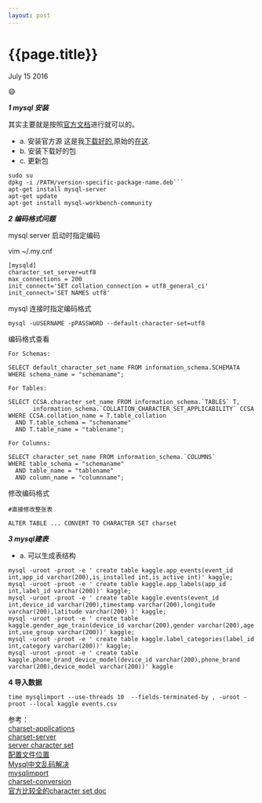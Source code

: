 ```yaml
---
layout: post
---
```


{{page.title}}
================
<p class="meta">July 15 2016</p>

:smile:

***1 mysql 安装***

其实主要就是按照[官方文档](http://dev.mysql.com/doc/mysql-apt-repo-quick-guide/en/)进行就可以的。

 - a. 安装官方源
   这是我[下载好的](haiy.github.io/old_data/mysql-apt-config_0.7.3-1_all.deb),原始的[在这](http://dev.mysql.com/downloads/repo/apt/).
 - b. 安装下载好的包
 - c. 更新包

```
sudo su
dpkg -i /PATH/version-specific-package-name.deb```
apt-get install mysql-server 
apt-get update
apt-get install mysql-workbench-community
```

***2 编码格式问题***

mysql server 启动时指定编码

vim ~/.my.cnf
```
[mysqld]
character_set_server=utf8
max_connections = 200
init_connect='SET collation_connection = utf8_general_ci' 
init_connect='SET NAMES utf8' 
```

mysql 连接时指定编码格式

```mysql -uUSERNAME -pPASSWORD --default-character-set=utf8```

编码格式查看

```
For Schemas:

SELECT default_character_set_name FROM information_schema.SCHEMATA 
WHERE schema_name = "schemaname";

For Tables:

SELECT CCSA.character_set_name FROM information_schema.`TABLES` T,
       information_schema.`COLLATION_CHARACTER_SET_APPLICABILITY` CCSA
WHERE CCSA.collation_name = T.table_collation
  AND T.table_schema = "schemaname"
  AND T.table_name = "tablename";

For Columns:

SELECT character_set_name FROM information_schema.`COLUMNS` 
WHERE table_schema = "schemaname"
  AND table_name = "tablename"
  AND column_name = "columnname";
```

修改编码格式

```
#直接修改整张表

ALTER TABLE ... CONVERT TO CHARACTER SET charset

```


***3 mysql建表***

 - a. 可以生成表结构

```
mysql -uroot -proot -e ' create table kaggle.app_events(event_id int,app_id varchar(200),is_installed int,is_active int)' kaggle;
mysql -uroot -proot -e ' create table kaggle.app_labels(app_id int,label_id varchar(200))' kaggle;
mysql -uroot -proot -e ' create table kaggle.events(event_id int,device_id varchar(200),timestamp varchar(200),longitude varchar(200),latitude varchar(200) )' kaggle;
mysql -uroot -proot -e ' create table kaggle.gender_age_train(device_id varchar(200),gender varchar(200),age int,use_group varchar(200))' kaggle;
mysql -uroot -proot -e ' create table kaggle.label_categories(label_id int,category varchar(200))' kaggle;
mysql -uroot -proot -e ' create table kaggle.phone_brand_device_model(device_id varchar(200),phone_brand varchar(200),device_model varchar(200))' kaggle
```

**4 导入数据**

```
time mysqlimport --use-threads 10  --fields-terminated-by , -uroot -proot --local kaggle events.csv
```

参考：   
[charset-applications](https://dev.mysql.com/doc/refman/5.7/en/charset-applications.html)     
[charset-server](http://dev.mysql.com/doc/refman/5.7/en/charset-server.html)     
[server character set](http://stackoverflow.com/questions/22572558/how-to-set-character-set-database-and-collation-database-to-utf8-in-my-ini)     
[配置文件位置](http://dev.mysql.com/doc/refman/5.7/en/option-files.html)      
[Mysql中文乱码解决](http://blog.csdn.net/luoweifu/article/details/8832492)        
[mysqlimport](http://dev.mysql.com/doc/refman/5.7/en/mysqlimport.html)    
[charset-conversion](http://dev.mysql.com/doc/refman/5.7/en/charset-conversion.html)   
[官方比较全的character set doc](http://dev.mysql.com/doc/refman/5.7/en/charset-syntax.html)
